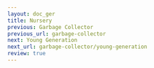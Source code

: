 ```yaml
---
layout: doc_ger
title: Nursery
previous: Garbage Collector
previous_url: garbage-collector
next: Young Generation
next_url: garbage-collector/young-generation
review: true
---
```

